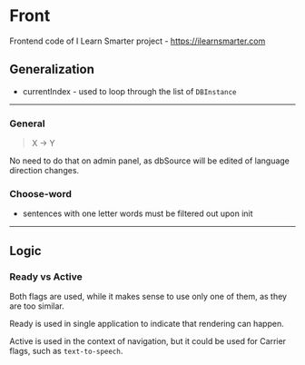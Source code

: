 # Front

Frontend code of I Learn Smarter project - https://ilearnsmarter.com

## Generalization

- currentIndex - used to loop through the list of `DBInstance`   

---

### General

> X -> Y

No need to do that on admin panel, as dbSource will be edited of language direction changes.

### Choose-word

- sentences with one letter words must be filtered out upon init

---
## Logic

### Ready vs Active

Both flags are used, while it makes sense to use only one of them, as they are too similar.

Ready is used in single application to indicate that rendering can happen.

Active is used in the context of navigation, but it could be used for Carrier flags, such as `text-to-speech`.